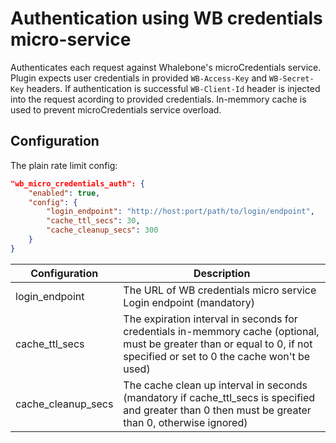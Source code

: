# Authentication using WB credentials micro-service

Authenticates each request against Whalebone's microCredentials service. Plugin expects user credentials in provided `WB-Access-Key` and `WB-Secret-Key` headers. If authentication is successful `WB-Client-Id` header is injected into the request acording to provided credentials. In-memmory cache is used to prevent microCredentials service overload.

## Configuration

The plain rate limit config:

```json
"wb_micro_credentials_auth": {
    "enabled": true,
    "config": {
        "login_endpoint": "http://host:port/path/to/login/endpoint",
        "cache_ttl_secs": 30,
        "cache_cleanup_secs": 300
    }
}
```

| Configuration        | Description |
|----------------------|-------------|
| login_endpoint       | The URL of WB credentials micro service Login endpoint (mandatory) |
| cache_ttl_secs       | The expiration interval in seconds for credentials in-memmory cache (optional, must be greater than or equal to 0, if not specified or set to 0 the cache won't be used) |
| cache_cleanup_secs   | The cache clean up interval in seconds (mandatory if cache_ttl_secs is specified and greater than 0 then must be greater than 0, otherwise ignored) |
